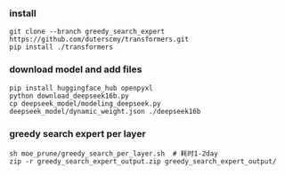 ### install
``` 
git clone --branch greedy_search_expert https://github.com/duterscmy/transformers.git
pip install ./transformers
``` 

### download model and add files
``` 
pip install huggingface_hub openpyxl
python download_deepseek16b.py
cp deepseek_model/modeling_deepseek.py deepseek_model/dynamic_weight.json ./deepseek16b
``` 
### greedy search expert per layer
```
sh moe_prune/greedy_search_per_layer.sh  # 耗时1-2day
zip -r greedy_search_expert_output.zip greedy_search_expert_output/
``` 
